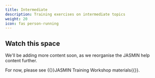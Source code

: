 ```yaml
---
title: Intermediate
description: Training exercises on intermediate topics
weight: 20
icon: fas person-running
---
```

## Watch this space

We'll be adding more content soon, as we reorganise the JASMIN help content further.

For now, please see {{<link href="https://github.com/cedadev/jasmin-workshop">}}JASMIN Training Workshop materials{{</link>}}.
